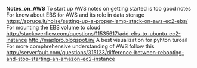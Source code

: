 **Notes_on_AWS**
To start up
AWS notes on getting started is too good notes
For know about EBS for AWS and its role in data storage
https://spruce.it/noise/setting-up-a-proper-lamp-stack-on-aws-ec2-ebs/
For mounting the EBS volume to cloud
http://stackoverflow.com/questions/11535617/add-ebs-to-ubuntu-ec2-instance http://maplpro.blogspot.in/ A best visualization for pyhton turoail
For more comphrehensive understanding of AWS
follow this
http://serverfault.com/questions/315123/difference-between-rebooting-and-stop-starting-an-amazon-ec2-instance
